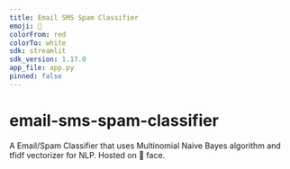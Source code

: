 ```yaml
---
title: Email SMS Spam Classifier
emoji: 📨
colorFrom: red
colorTo: white
sdk: streamlit
sdk_version: 1.17.0
app_file: app.py
pinned: false
---
```


# email-sms-spam-classifier
A Email/Spam Classifier that uses Multinomial Naive Bayes algorithm and tfidf vectorizer for NLP. Hosted on 🤗 face.
